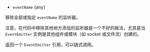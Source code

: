 <!-- YAML
added: v0.1.26
-->
- `eventName` {any}

移除全部或指定 `eventName` 的监听器。

注意，在代码中移除其他地方添加的监听器是一个不好的做法，尤其是当 `EventEmitter` 实例是其他组件或模块（如 socket 或文件流）创建的。

返回一个 `EventEmitter` 引用，可以链式调用。

